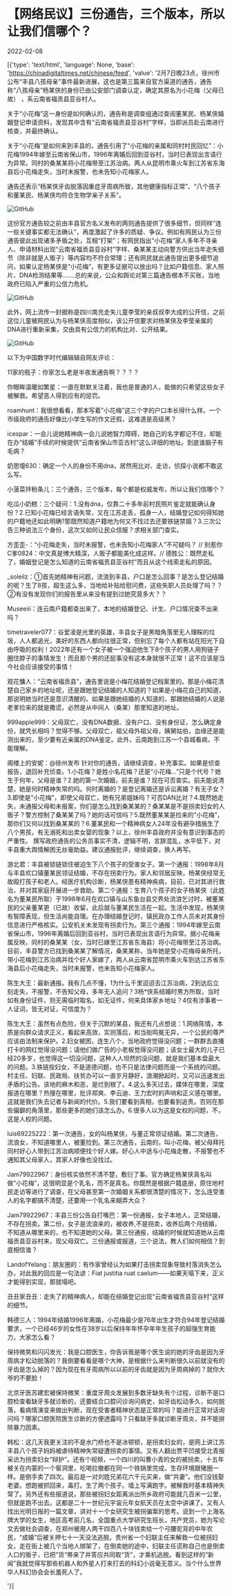 # 【网络民议】三份通告，三个版本，所以让我们信哪个？

2022-02-08

[{'type': 'text/html', 'language': None, 'base': 'https://chinadigitaltimes.net/chinese/feed', 'value': '2月7日晚23点，徐州市公布“丰县八孩母亲”事件最新进展，这也是第三篇来自官方渠道的通告，通告称“八孩母亲”杨某侠的身份已由公安部门调查认定，确定其原名为小花梅（父母已故） ，系云南省福贡县亚谷村人。

关于“小花梅”这一身份是如何确认的，通告称是调查组通过查阅董某民、杨某侠婚姻登记申请资料，发现其中含有“云南省福贡县亚谷村”字样，当即派员赴云南进行核查，并最终确认。

关于“小花梅”是如何来到丰县的，通告引用了“小花梅的亲属和同村村民回忆”：小花梅1994年嫁至云南省保山市，1996年离婚后回到亚谷村，当时已表现出言语行为异常。同村的桑某某将小花梅带至江苏治病。两人从昆明市乘火车到江苏省东海县后小花梅走失，当时未报警，也未告知小花梅家人。

通告还表示“杨某侠牙齿脱落因重症牙周病所致，其他健康指标正常”、“八个孩子和董某民、杨某侠均符合生物学亲子关系”。

![GitHub](https://chinadigitaltimes.net/chinese/files/2022/02/image-1644301266097.png)

这份官方通告较之前由丰县官方名义发布的两则通告提供了很多细节，但同样“连一些关键事实都无法确认”，再度激起了许多的质疑、争议。例如有网民认为三份通告彼此出现诸多矛盾之处，互相“打架”；有网民指出“小花梅”家人多年不寻亲人、申请材料出现“云南省福贡县亚谷村”字样、桑某某主动向警方供出当年走失细节（除非就是人贩子）等内容均不符合常理；还有网民就此通告提出更多细节追问，如果认定杨某侠是“小花梅”，有更多证据可以放出吗？比如户籍信息、家人照片、DNA检测结果等&#8230;&#8230;.总的来说，公众和舆论对第三篇通告根本不买账，当地政府已陷入严重的公信力危机。

![GitHub](https://chinadigitaltimes.net/chinese/files/2022/02/image-1644304151448.png)

此外，网上流传一封据称是四川南充走失儿童李莹的亲叔叔李大成的公开信，之前这位儿童被网民认为与杨某侠高度相似，该公开信要求对杨某侠及李莹亲属的DNA进行重新采集，交由具有公信力的机构比对、公开结果。

![GitHub](https://chinadigitaltimes.net/chinese/files/2022/02/image-1644303841614.png)

以下为中国数字时代编辑辑自网友评论：



11家的瓶子：你家怎么老是半夜发通告啊？？？？

你眼眸温暖如繁星：一直在默默关注着，我也是普通的人，能做的只希望这些女子被解救。希望恶人得到应有的惩罚。

roamhunt：我很想看看，那本写着&#8221;小花梅&#8221;这三个字的户口本长得什么样。一个市级政府的通告好像比小学生写的作文还假，这难道是高级黑？

icespar：一会儿说她精神病一会儿说她智力障碍，她自己的名字都记不住，却能在办“结婚”手续的时候提供“云南省保山市亚古村”这么详细的地址。到底谁脑子有毛病？

奶思嚏630：确定一个人的身份不用dna，居然用比对、走访，侦探小说都不敢这么写。

小菠菜拌粉条儿：三个通告，三个版本，每个都是权威发布，所以让我们信哪个？

吃瓜小奶糕：三个疑问：1.没有dna，仅靠二十多年前村民照片鉴定就能确认身份？2.已知小花梅已经言语失常，又在江苏走丢，孤身一人，结婚登记如何得知她的户籍地还如此明确?那既然知道户籍地为何又不找过去还要铁链禁锢？3.三次公告三种说法三个身份，这次又如何让民众信服？求相关部门查实。

方歪歪-：“小花梅走失，当时未报警，也未告知小花梅家人”不可疑吗？ //  别惹你C爹0824：中文真是博大精深，人贩子都能美化成这样。//  德胜公：既然走私了，婚姻登记是怎么知道的云南省福贡县亚谷村”而且从这个线索走私的原因。

_soleilz：①首先她精神有问题，流浪到丰县，户口是怎么回事？是怎么登记结婚的呢？生了8孩，超生这么多，当地给补贴给慰问费，这些失职人员处理了吗？？②有没有发现你们的报告里从来没有提到过她究竟多大？？

Museeiii：连云南户籍都查出来了，本地的结婚登记、计生、户口情况查不出来吗？

timetraveler077：谷爱凌是光里的英雄，丰县女子是黑暗角落里无人理睬的垃圾，人人都追光，美好的东西人都向往很正常，但别忘了每个人都有站在阳光下自由呼吸的权利！2022年还有一个女子被一个强迫他生下8个孩子的男人用狗链子圈住脖子的事情发生！而且那个男的还屁事没有这本身就很不正常！这不应该是当今社会应该接受的事情！

观花慵人：“云南省福贡县”，通告里说是小梅花结婚登记档案里的。那是小梅花清楚自己家乡的地址呢，还是跟她登记结婚的人知道的？如果是小梅花自己的知道，那说明她当时还是意识清醒的。如果是跟她结婚的人知道的，那跟她结婚的人说是老爹捡来的就是撒谎，必然是从中间人（桑某）那里知道的地址。

999apple999：父母双亡，没有DNA数据、没有户口、没有身份证，怎么确定身份，就凭长相吗？觉得不够。父母双亡，祖父母外祖父母，姨舅姑伯，血缘还是能测出来的，至少要有近亲属的DNA鉴定。此外，云南跑到江苏一个县城看病，不能理解。

阁楼上的安妮：@徐州发布 针对你的通告，请继续调查，补充事实。如果是侦查报告，退回补充侦查。1.小花梅？是姓小名花梅？还是“小花梅…”只是个代号？她生于何年，父母是谁？2.她的第一次婚姻，前夫是谁？现在可否查实。前夫能说清楚，她是何时精神失常的吗。何时离婚的？是登记离婚还是诉讼离婚？有无子女？3.即使是“小花梅”，即使父母双亡，她有兄弟姐妹吗？可否DAN比对？4.既然她走失，未通报父母和未报案，你们是怎么找到桑某某的？桑某某是不是拐卖妇女的人贩子？警方控制了桑某某了吗？她的话可信吗？5.既然董某某是捡来的“小花梅”，那你们又何以找到桑某某的？6.董某民和一个精神病女人24年没有避孕措施生了八个男孩，有无溺死和出卖女婴的现象？以上，徐州丰县政府并没有意识到事态的严重性。 撰写政府通告的公务员事实不清，逻辑不明，言辞混乱，水平低下，对丰县重大舆情解困无丝毫助益。建议通报批评，继续调查，换人再写。

游北君：丰县被锁链锁住被迫生下八个孩子的受害女子。第一个通报：1998年8月与丰县欢口镇董某民领证结婚，不存在拐卖行为。家人和邻居反映，杨某侠经常无故殴打孩子和老人。经医疗机构诊断，杨某侠患有精神疾病，目前，已对其进行救治，并对其家庭开展进一步救助。第二个通报：生育八个孩子的女子杨某侠（此姓名为董某民所取）于1998年6月在欢口镇与山东鱼台县交界处流浪乞讨时，被董某民的父亲董某更（已故）收留，此后就与董某民生活在一起。生活中发现，杨某侠有智障表现，但生活尚能自理。在办理结婚登记时，镇民政办工作人员未对其身份信息进行严格核实。公安机关未发现有拐卖行为。第三个通报：1994年嫁至云南省保山市，1996年离婚后回到亚谷村，当时已表现出言语行为异常。据小花梅亲属反映，同村的桑某某（女，当时已嫁至江苏省东海县）将小花梅带至江苏治病。目前，丰县警方已找到桑某某了解情况，桑某某称，当年她是受小花梅母亲所托，带小花梅到江苏治病并找个好人家嫁了，两人从云南省昆明市乘火车到达江苏省东海县后小花梅走失，当时未报警，也未告知小花梅家人。

陈生大王：最新通报。我有几点不懂，1为什么千里迢迢去江苏治病，2到达后立刻走失，不报警，不告知父母，多年无人追问？3杨*侠系结婚时男方所取，当时如有身份证件，则无需临时取名，如无证件，何来具体家乡地址？4仅有涉事者一人证词，皆无对证，可信度为？

陈生大王：虽然有点危险，但关于沉默的某县，我还有几点想说：1.网络陈情，本质是向群众请求正义，看起来高效，实则落后，和当街鸣冤无异，一个公民的尊严应该由法制来保护。2.妇女被困，连生八个，当地政府觉得没问题；一群群去直播打卡的网红觉得没问题；请他们做广告的小老板觉得没问题；该女士最大的儿子已经20多岁，也觉得这一切没问题，这种人人坦然的没问题，就是我们基本盘最大的问题。3.铁链拴妇女，不是道德问题，也不只是法律问题而是一个系统的问题。村主任、妇联、民政局、扶贫办可以一直岁月静好，浪潮掀起时，又可以迅速发出矛盾的公告。该地的麻木和恶，是烂到根了。4.这么多天过去，媒体在哪里，深度报道在哪里？热搜在哪里，批评郑爽、李云迪、王力宏时的声响和正义感在哪里。这就是我们失去记者与新闻的代价。5.我们要看到真相，也要看到追责。否则在那些偏僻的角落里，那些更多的她们该怎么办。6.很多人以为这是女权的问题，不，这是人权的问题。

luis69225222：第一次通告，女的叫杨某侠，与董正常领证结婚。第二次通告，流浪女，不知道哪里人，被董捡到。第三次通告，云南的，叫小花梅，被父母拜托同村好心人带到江苏治病顺便找个好人嫁。好心人中途与小花梅走散，不报警也不通知其父母家人，其家人好像也没找过。

Jam79922967：身份核实依然不清不楚，敷衍了事。官方确定杨某侠真名叫做“小花梅”，这很明显是个乳名，而不是真名。你既然是根据户籍底册，原住地村民走访等进行了调查，在父母甚至第一次婚姻关系都很清楚的情况下，怎么连受害人的名字都搞不清楚，还要用一个乳名来糊弄大众？

Jam79922967：丰县三份公告自打嘴巴：第一份通报，女子本地人，正常结婚，不存在拐卖。第二份，女子是流浪来的，被收养,不是拐卖，收养后两个月结婚，不知道从哪里来的，也不知道她的父母。第三份通报，结婚的时候就知道她从云南福贡县亚谷村来，现父母双亡。三份通报或报道，三个说法，教人们如何相信？到底相信谁？

LandofYelang：朋友圈的：有作家曾经认为如果打击拐卖现象导致村落消失怎么办，对此我的回应是一句法谚：Fiat justitia ruat caelum——如果天塌下来，正义才能得到实现，那就塌吧。

丑丑家丑丑：走失了的精神病人，却能在结婚登记出现“云南省福贡县亚谷村”这样的细节。

韩德三人：1994年结婚1996年离婚，小花梅最少是76年出生才符合94年登记结婚要求，一个已经46岁的女性在38岁以后保持年年怀孕年年生孩子的超强生育能力，大家怎么看？

保持微笑和闪闪发光：我是口腔医生，你告诉我是哪个医生说的她的牙齿是因为牙周病才松动脱落的？我倒要看看是哪个大神，是根据什么来判断很久以前就没有的牙齿是怎么掉的？因为现在有牙周病所以以前的牙齿就是因为牙周病掉的？就你大爷的不要脸！

北京牙医苏建宏被保持微笑：重度牙周炎发展到多数牙缺失有个过程，诊断不是口腔检查看缺牙多就诊断的，还要结合口腔问诊询问病史，如牙齿松动多久，如何脱落，看病情演变来做出判断，现在受害者精神状态是正常的吗？能进行正常对话询问吗？哪家口腔医院医生诊断的方便透露吗？只看缺牙多就诊断牙周炎，并不能排除暴力因素。

韩松：这几天我更关注的不是水门桥也不是冰顿顿，是拐卖妇女的，是网上讲江苏丰县八个孩子妈妈被虐待精神失常疑遭拐卖的事情。又有人翻出贾平凹接受北青报采访为拐卖妇女“辩护”。还有个视频，一个四川的叫曹小青的女的被拐卖，十五年被关在内蒙的一个窖洞里，吃喝拉撤都在同一个铁锅里完成，生存环境跟猪圏一样。是倒手卖了四次。最后是一对刘姓兄弟花六千元买来，做“共妻”。他们没钱娶老婆。想跑被抓回来，毒打。生了两个孩子。墙上写满跑字。被解救时基本精神失常了。另外还有些报道说，那些被拐妇女距离派出所乡政府可能就几百米一公里，但就是跑不出去。这都是二十ー世纪元宇宙元年女航天员在太空中讲课了。又有人找出光明日报的一篇文章，讲对十ー个女研究生被拐骗案的思考。说到一个上海名牌大学的女生，地区高考前几名，全国重点大学研究生班长，共产党员，她为写论文去做社会调查，在郑州被用人两干四百八十块钱卖给一个弓腰驼背的中年农民，“成婚”后被关押七十一天没法逃脱。贵州省一个妇联主任来解救一位被拐妇女，走在街上被几个当地人绑架了，在倒卖她的途中，妇联主任谎称自己也是倒卖人口的贩子，已把”货“帯来了并答应共同取“货”，才乘机逃脱。看到这样的“新闻”我就觉得写那些机器人和外星人打来打去的科幻小说毫无意义。当个什么世界华人科幻协会会长羞死人了。

'}]